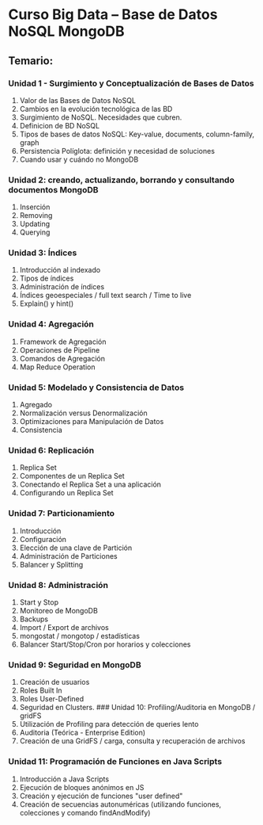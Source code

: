 # Curso Big Data – Base de Datos NoSQL MongoDB
## Temario: 

### Unidad 1 - Surgimiento y Conceptualización de Bases de Datos
1. Valor de las Bases de Datos NoSQL
2. Cambios en la evolución tecnológica de las BD
3. Surgimiento de NoSQL. Necesidades que cubren.
4. Definicion de BD NoSQL
5. Tipos de bases de datos NoSQL: Key-value, documents, column-family, graph
6. Persistencia Políglota: definición y necesidad de soluciones
7. Cuando usar y cuándo no MongoDB

### Unidad 2: creando, actualizando, borrando y consultando documentos MongoDB
1. Inserción
2. Removing
3. Updating
4. Querying
### Unidad 3: Índices
1. Introducción al indexado
2. Tipos de índices
3. Administración de índices
4. Índices geoespeciales / full text search / Time to live
5. Explain() y hint()
### Unidad 4: Agregación
1. Framework de Agregación
2. Operaciones de Pipeline
3. Comandos de Agregación
4. Map Reduce Operation
### Unidad 5: Modelado y Consistencia de Datos
1. Agregado
2. Normalización versus Denormalización
3. Optimizaciones para Manipulación de Datos
4. Consistencia
### Unidad 6: Replicación
1. Replica Set
2. Componentes de un Replica Set
3. Conectando el Replica Set a una aplicación
4. Configurando un Replica Set
### Unidad 7: Particionamiento
1. Introducción
2. Configuración
3. Elección de una clave de Partición
4. Administración de Particiones
5. Balancer y Splitting
### Unidad 8: Administración
1. Start y Stop
2. Monitoreo de MongoDB
3. Backups
4. Import / Export de archivos
5. mongostat / mongotop / estadísticas
6. Balancer Start/Stop/Cron por horarios y colecciones
### Unidad 9: Seguridad en MongoDB
1. Creación de usuarios
2. Roles Built In
3. Roles User-Defined
4. Seguridad en Clusters.
### Unidad 10: Profiling/Auditoria en MongoDB / gridFS
1. Utilización de Profiling para detección de queries lento
2. Auditoria (Teórica - Enterprise Edition)
3. Creación de una GridFS / carga, consulta y recuperación de archivos
### Unidad 11: Programación de Funciones en Java Scripts
1. Introducción a Java Scripts
2. Ejecución de bloques anónimos en JS
3. Creación y ejecución de funciones "user defined"
4. Creación de secuencias autonuméricas (utilizando funciones, colecciones y comando findAndModify)
